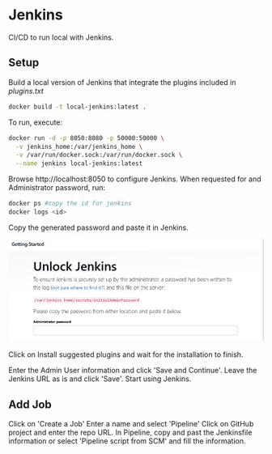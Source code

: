 # Jenkins

CI/CD to run local with Jenkins.

## Setup

Build a local version of Jenkins that integrate the plugins included in *plugins.txt*

```bash
docker build -t local-jenkins:latest .
```

To run, execute:

```bash
docker run -d -p 8050:8080 -p 50000:50000 \
  -v jenkins_home:/var/jenkins_home \
  -v /var/run/docker.sock:/var/run/docker.sock \
  --name jenkins local-jenkins:latest
```

Browse http://localhost:8050 to configure Jenkins.
When requested for and Administrator password, run:

```bash
docker ps #copy the id for jenkins
docker logs <id>
```

Copy the generated password and paste it in Jenkins.

<img src="docs/images/Jenkins-initial.png" alt="Jenkins Initial Setup" />

Click on Install suggested plugins and wait for the installation to finish.

Enter the Admin User information and click 'Save and Continue'.
Leave the Jenkins URL as is and click 'Save'.
Start using Jenkins.


## Add Job

Click on 'Create a Job'
Enter a name and select 'Pipeline'
Click on GitHub project and enter the repo URL.
In Pipeline, copy and past the Jenkinsfile information or select 'Pipeline script from SCM' and fill the information.